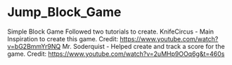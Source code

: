 # Jump_Block_Game
Simple Block Game Followed two tutorials to create.
KnifeCircus - Main Inspiration to create this game.
Credit: https://www.youtube.com/watch?v=bG2BmmYr9NQ
Mr. Soderquist - Helped create and track a score for the game.
Credit: https://www.youtube.com/watch?v=2uMHp9OOq6g&t=460s

